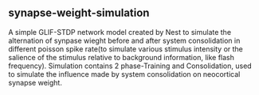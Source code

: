## synapse-weight-simulation

A simple GLIF-STDP network model created by Nest to simulate the alternation of synpase wieght before and after system consolidation in different poisson spike rate(to simulate various stimulus intensity or the salience of the stimulus relative to background information, like flash frequency). Simulation contains 2 phase-Training and Consolidation, used to simulate the influence made by system consolidation on neocortical synapse weight.
